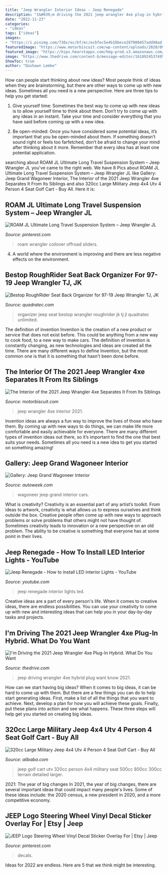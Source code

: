 ```yaml
---
title: "Jeep Wrangler Interior Ideas - Jeep Renegade"
description: "I&#039;m driving the 2021 jeep wrangler 4xe plug-in hybrid. what do you want"
date: "2022-11-23"
categories:
- "ideas"
tags: ["ideas"]
images:
- "https://i.pinimg.com/736x/ec/bf/ec/ecbfec5e4b10bece287900457add98ad.jpg"
featuredImage: "https://www.motorbiscuit.com/wp-content/uploads/2020/09/Jeep-Wrangler-4xe.jpg"
featured_image: "https://hips.hearstapps.com/hmg-prod.s3.amazonaws.com/images/wagoneerint1-1599069249.jpg?crop=1.00xw:0.753xh;0,0&amp;resize=1200:*"
image: "https://www.thedrive.com/content-b/message-editor/1618924537495-jp021_010wr7ac82t25dconvch1v61vmiu0av.jpg?quality=60"
ShowToc: true
author: "Dashawn Lemke"
---
```



How can people start thinking about new ideas?
Most people think of ideas when they are brainstorming, but there are other ways to come up with new ideas. Sometimes all you need is a new perspective. Here are three tips to help you get started: 
1. Give yourself time: Sometimes the best way to come up with new ideas is to allow yourself time to think about them. Don’t try to come up with any ideas in an instant. Take your time and consider everything that you have said before coming up with a new idea. 

2. Be open-minded: Once you have considered some potential ideas, it’s important that you be open-minded about them. If something doesn’t sound right or feels too farfetched, don’t be afraid to change your mind after thinking about it more. Remember that every idea has at least one potential application.

	

		
searching about ROAM JL Ultimate Long Travel Suspension System – Jeep Wrangler JL you've came to the right web. We have 8 Pics about ROAM JL Ultimate Long Travel Suspension System – Jeep Wrangler JL like Gallery: Jeep Grand Wagoneer Interior, The Interior of the 2021 Jeep Wrangler 4xe Separates It From Its Siblings and also 320cc Large Military Jeep 4x4 Utv 4 Person 4 Seat Golf Cart - Buy All. Here it is:
		
    
## ROAM JL Ultimate Long Travel Suspension System – Jeep Wrangler JL

<img loading=lazy src="https://i.pinimg.com/736x/ec/bf/ec/ecbfec5e4b10bece287900457add98ad.jpg" onerror="this.onerror=null;this.src='https://tse2.mm.bing.net/th?id=OIP.AWW6lWr_fxBCCku255GzCQHaHa&amp;pid=15.1';" alt="ROAM JL Ultimate Long Travel Suspension System – Jeep Wrangler JL">

_Source: pinterest.com_

>roam wrangler coilover offroad sliders. 

	

4. A world where the environment is improving and there are less negative effects on the environment. 

    
## Bestop RoughRider Seat Back Organizer For 97-19 Jeep Wrangler TJ, JK

<img loading=lazy src="https://www.quadratec.com/sites/default/files/styles/product_zoomed/public/product_images/171366-add1.jpg" onerror="this.onerror=null;this.src='https://tse2.mm.bing.net/th?id=OIP.XkuyvWgMgg3vBI2O7Z0lGwHaLL&amp;pid=15.1';" alt="Bestop RoughRider Seat Back Organizer for 97-19 Jeep Wrangler TJ, JK">

_Source: quadratec.com_

>organizer jeep seat bestop wrangler roughrider jk tj jl quadratec unlimited. 

	

The definition of invention
Invention is the creation of a new product or service that does not exist before. This could be anything from a new way to cook food, to a new way to make cars. The definition of invention is constantly changing, as new technologies and ideas are created all the time. There are many different ways to define Invention, but the most common one is that it is something that hasn't been done before.

    
## The Interior Of The 2021 Jeep Wrangler 4xe Separates It From Its Siblings

<img loading=lazy src="https://www.motorbiscuit.com/wp-content/uploads/2020/09/Jeep-Wrangler-4xe.jpg" onerror="this.onerror=null;this.src='https://tse3.mm.bing.net/th?id=OIP.CDCytS4xx6U8ISr3v96jVwHaE2&amp;pid=15.1';" alt="The Interior of the 2021 Jeep Wrangler 4xe Separates It From Its Siblings">

_Source: motorbiscuit.com_

>jeep wrangler 4xe interior 2021. 

	

Invention ideas are always a fun way to improve the lives of those who have them. By coming up with new ways to do things, we can make life more comfortable and easily achievable for everyone. There are many different types of invention ideas out there, so it’s important to find the one that best suits your needs. Sometimes all you need is a new idea to get you started on something amazing!

    
## Gallery: Jeep Grand Wagoneer Interior

<img loading=lazy src="https://hips.hearstapps.com/hmg-prod.s3.amazonaws.com/images/wagoneerint1-1599069249.jpg?crop=1.00xw:0.753xh;0,0&amp;resize=1200:*" onerror="this.onerror=null;this.src='https://tse3.mm.bing.net/th?id=OIP.zatWKxiOk0J93ZjM-cD9mgHaDu&amp;pid=15.1';" alt="Gallery: Jeep Grand Wagoneer Interior">

_Source: autoweek.com_

>wagoneer jeep grand interior cars. 

	

What is creativity?
Creativity is an essential part of any artist’s toolkit. From ideas to artwork, creativity is what allows us to express ourselves and think outside the box. Creative people often come up with new ways to approach problems or solve problems that others might not have thought of. Sometimes creativity leads to innovation or a new perspective on an old problem. The ability to be creative is something that everyone has at some point in their lives.

    
## Jeep Renegade - How To Install LED Interior Lights - YouTube

<img loading=lazy src="https://i.ytimg.com/vi/cNGCHFNPgt8/maxresdefault.jpg" onerror="this.onerror=null;this.src='https://tse3.mm.bing.net/th?id=OIP.HPoLjXYYUDpE8g_nroo8cAHaEK&amp;pid=15.1';" alt="Jeep Renegade - How to install LED interior Lights - YouTube">

_Source: youtube.com_

>jeep renegade interior lights led. 

	

Creative ideas are a part of every person's life. When it comes to creative ideas, there are endless possibilities. You can use your creativity to come up with new and interesting ideas that can help you in your day-by-day tasks and projects. 

    
## I&#039;m Driving The 2021 Jeep Wrangler 4xe Plug-In Hybrid. What Do You Want

<img loading=lazy src="https://www.thedrive.com/content-b/message-editor/1618924537495-jp021_010wr7ac82t25dconvch1v61vmiu0av.jpg?quality=60" onerror="this.onerror=null;this.src='https://tse4.mm.bing.net/th?id=OIP.Cs3qVwxfn-J1zyqrWEZ3bwHaE8&amp;pid=15.1';" alt="I&#039;m Driving the 2021 Jeep Wrangler 4xe Plug-In Hybrid. What Do You Want">

_Source: thedrive.com_

>jeep driving wrangler 4xe hybrid plug want know 2021. 

	

How can we start having big ideas?
When it comes to big ideas, it can be hard to come up with them. But there are a few things you can do to help start generating ideas. First, make a list of all the things that you want to achieve. Next, develop a plan for how you will achieve these goals. Finally, put these plans into action and see what happens. These three steps will help get you started on creating big ideas.

    
## 320cc Large Military Jeep 4x4 Utv 4 Person 4 Seat Golf Cart - Buy All

<img loading=lazy src="https://sc01.alicdn.com/kf/HTB1KrR9XjDuK1Rjy1zjq6zraFXaI/231113140/HTB1KrR9XjDuK1Rjy1zjq6zraFXaI.jpg" onerror="this.onerror=null;this.src='https://tse4.mm.bing.net/th?id=OIP.CtW5NgjPtZnXs_g_t5zlUAHaGm&amp;pid=15.1';" alt="320cc Large Military Jeep 4x4 Utv 4 Person 4 Seat Golf Cart - Buy All">

_Source: alibaba.com_

>jeep golf cart utv 320cc person 4x4 military seat 500cc 800cc 300cc terrain detailed larger. 

	

2021: The year of big changes
In 2021, the year of big changes, there are several important ideas that could impact many people's lives. Some of these ideas include: the 2020 census, a new president in 2020, and a more competitive economy.

    
## JEEP Logo Steering Wheel Vinyl Decal Sticker Overlay For | Etsy | Jeep

<img loading=lazy src="https://i.pinimg.com/736x/b4/d2/04/b4d20455e3cc36e0de1678f7520b4dab.jpg" onerror="this.onerror=null;this.src='https://tse2.mm.bing.net/th?id=OIP.YSHWcGTyWhaGnyYqPalxywHaFj&amp;pid=15.1';" alt="JEEP Logo Steering Wheel Vinyl Decal Sticker Overlay For | Etsy | Jeep">

_Source: pinterest.com_

>decals. 

	

Ideas for 2022 are endless. Here are 5 that we think might be interesting. 

